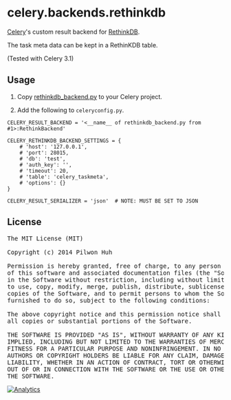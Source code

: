 # celery.backends.rethinkdb


[Celery](http://www.celeryproject.org/)'s custom result backend for [RethinkDB](http://rethinkdb.com/).

The task meta data can be kept in a RethinKDB table.

(Tested with Celery 3.1)


## Usage

1. Copy [rethinkdb_backend.py](https://github.com/pilwon/celery-backends-rethinkdb/blob/master/rethinkdb_backend.py) to your Celery project.

2. Add the following to `celeryconfig.py`.

```
CELERY_RESULT_BACKEND = '<__name__ of rethinkdb_backend.py from #1>:RethinkBackend'

CELERY_RETHINKDB_BACKEND_SETTINGS = {
    # 'host': '127.0.0.1',
    # 'port': 28015,
    # 'db': 'test',
    # 'auth_key': '',
    # 'timeout': 20,
    # 'table': 'celery_taskmeta',
    # 'options': {}
}

CELERY_RESULT_SERIALIZER = 'json'  # NOTE: MUST BE SET TO JSON
```


## License

<pre>
The MIT License (MIT)

Copyright (c) 2014 Pilwon Huh

Permission is hereby granted, free of charge, to any person obtaining a copy
of this software and associated documentation files (the "Software"), to deal
in the Software without restriction, including without limitation the rights
to use, copy, modify, merge, publish, distribute, sublicense, and/or sell
copies of the Software, and to permit persons to whom the Software is
furnished to do so, subject to the following conditions:

The above copyright notice and this permission notice shall be included in
all copies or substantial portions of the Software.

THE SOFTWARE IS PROVIDED "AS IS", WITHOUT WARRANTY OF ANY KIND, EXPRESS OR
IMPLIED, INCLUDING BUT NOT LIMITED TO THE WARRANTIES OF MERCHANTABILITY,
FITNESS FOR A PARTICULAR PURPOSE AND NONINFRINGEMENT. IN NO EVENT SHALL THE
AUTHORS OR COPYRIGHT HOLDERS BE LIABLE FOR ANY CLAIM, DAMAGES OR OTHER
LIABILITY, WHETHER IN AN ACTION OF CONTRACT, TORT OR OTHERWISE, ARISING FROM,
OUT OF OR IN CONNECTION WITH THE SOFTWARE OR THE USE OR OTHER DEALINGS IN
THE SOFTWARE.
</pre>


[![Analytics](https://ga-beacon.appspot.com/UA-47034562-21/celery-backends-rethinkdb/readme?pixel)](https://github.com/pilwon/celery-backends-rethinkdb)

